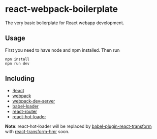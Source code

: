 # react-webpack-boilerplate
The very basic bolierplate for React webapp development.

## Usage
First you need to have node and npm installed.
Then run
```
npm install
npm run dev
``` 

## Including
* [React](https://github.com/facebook/react)
* [webpack](https://github.com/webpack/webpack)
* [webpack-dev-server](https://github.com/webpack/webpack-dev-server)
* [babel-loader](https://github.com/babel/babel-loader)
* [react-router](https://github.com/reactjs/react-router)
* [react-hot-loader](https://github.com/gaearon/react-hot-loader)

**Note**: react-hot-loader will be replaced by [babel-plugin-react-transform](https://github.com/gaearon/babel-plugin-react-transform) with [react-transform-hmr](https://github.com/gaearon/react-transform-hmr) soon.